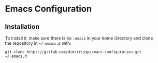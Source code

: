 # Emacs Configuration

## Installation

To install it, make sure there is no `.emacs` in your home directory and clone the repository in `~/.emacs.d` with:

```console
git clone https://gitlab.com/dimitrissp/emacs-configuration.git ~/.emacs.d
```

